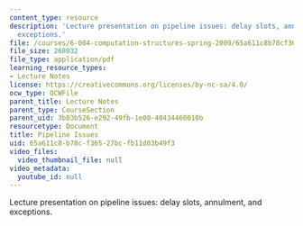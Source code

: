 ```yaml
---
content_type: resource
description: 'Lecture presentation on pipeline issues: delay slots, annulment, and
  exceptions.'
file: /courses/6-004-computation-structures-spring-2009/65a611c8b78cf36527bcfb11d03b49f3_MIT6_004s09_lec23.pdf
file_size: 268032
file_type: application/pdf
learning_resource_types:
- Lecture Notes
license: https://creativecommons.org/licenses/by-nc-sa/4.0/
ocw_type: OCWFile
parent_title: Lecture Notes
parent_type: CourseSection
parent_uid: 3b03b526-e292-49fb-1e00-40434460010b
resourcetype: Document
title: Pipeline Issues
uid: 65a611c8-b78c-f365-27bc-fb11d03b49f3
video_files:
  video_thumbnail_file: null
video_metadata:
  youtube_id: null
---
```

Lecture presentation on pipeline issues: delay slots, annulment, and exceptions.